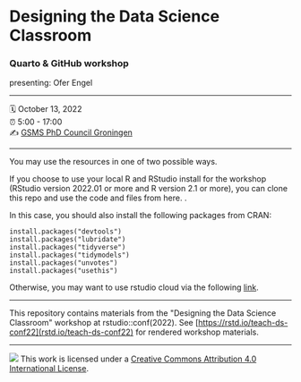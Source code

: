 # Designing the Data Science Classroom

### Quarto & GitHub workshop

presenting: Ofer Engel

------------------------------------------------------------------------

🗓 October 13, 2022\
⏰ 5:00 - 17:00\
✍️ [GSMS PhD Council Groningen](https://www.gsmsphdcouncil.org/events/rmarkdown-github-workshop)

------------------------------------------------------------------------

You may use the resources in one of two possible ways. 

If you choose to use your local R and RStudio install for the workshop (RStudio version 2022.01 or more and R version 2.1 or more), you can clone this repo and use the code and files from here. . 

In this case, you should also install the following packages from CRAN:

    install.packages("devtools")
    install.packages("lubridate")
    install.packages("tidyverse")
    install.packages("tidymodels")
    install.packages("unvotes")
    install.packages("usethis")

Otherwise, you may want to use rstudio cloud via the following [link](https://rstudio.cloud/spaces/264987/join?access_code=GravSHBUjrL9qVBfguqUjUm6Pse7XchoK2weRxGH).

------------------------------------------------------------------------

This repository contains materials from the "Designing the Data Science Classroom" workshop at rstudio::conf(2022). See [https://rstd.io/teach-ds-conf22](rstd.io/teach-ds-conf22) for rendered workshop materials.

------------------------------------------------------------------------

![](https://i.creativecommons.org/l/by/4.0/88x31.png) This work is licensed under a [Creative Commons Attribution 4.0 International License](https://creativecommons.org/licenses/by/4.0/).
